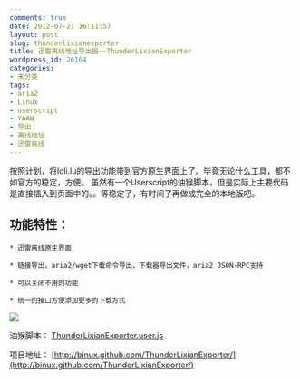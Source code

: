 ```yaml
---
comments: true
date: 2012-07-21 16:11:57
layout: post
slug: thunderlixianexporter
title: 迅雷离线地址导出器——ThunderLixianExporter
wordpress_id: 26164
categories:
- 未分类
tags:
- aria2
- Linux
- userscript
- YAAW
- 导出
- 离线地址
- 迅雷离线
---
```


按照计划，将loli.lu的导出功能带到官方原生界面上了。毕竟无论什么工具，都不如官方的稳定，方便。
虽然有一个Userscript的油猴脚本，但是实际上主要代码是直接插入到页面中的。。等稳定了，有时间了再做成完全的本地版吧。




## 功能特性：

  
    * 迅雷离线原生界面

    * 链接导出，aria2/wget下载命令导出，下载器导出文件，aria2 JSON-RPC支持

    * 可以关闭不用的功能

    * 统一的接口方便添加更多的下载方式


[![](https://raw.github.com/binux/ThunderLixianExporter/master/ThunderLixianExporter.png)](https://raw.github.com/binux/ThunderLixianExporter/master/ThunderLixianExporter.png)


油猴脚本： [ThunderLixianExporter.user.js](https://raw.github.com/binux/ThunderLixianExporter/master/ThunderLixianExporter.user.js)

项目地址： [http://binux.github.com/ThunderLixianExporter/](http://binux.github.com/ThunderLixianExporter/)

